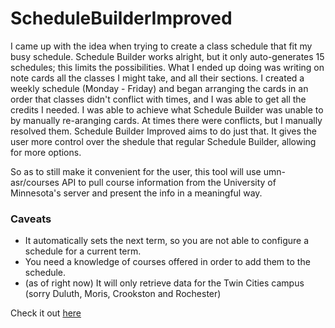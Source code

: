 # ScheduleBuilderImproved
I came up with the idea when trying to create a class schedule that fit my busy schedule. Schedule Builder works alright, but it only auto-generates 15 schedules; this limits the possibilities. What I ended up doing was writing on note cards all the classes I might take, and all their sections. I created a weekly schedule (Monday - Friday) and began arranging the cards in an order that classes didn't conflict with times, and I was able to get all the credits I needed. I was able to achieve what Schedule Builder was unable to by manually re-aranging cards. At times there were conflicts, but I manually resolved them. Schedule Builder Improved aims to do just that. It gives the user more control over the shedule that regular Schedule Builder, allowing for more options. 

So as to still make it convenient for the user, this tool will use umn-asr/courses API to pull course information from the University of Minnesota's server and present the info in a meaningful way. 

### Caveats
- It automatically sets the next term, so you are not able to configure a schedule for a current term. 
- You need a knowledge of courses offered in order to add them to the schedule.
- (as of right now) It will only retrieve data for the Twin Cities campus (sorry Duluth, Moris, Crookston and Rochester)

Check it out [here](https://003mattb.github.io/ScheduleBuilderImproved/)
